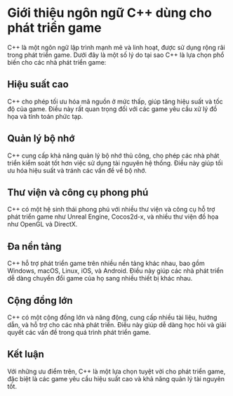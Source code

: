 # Giới thiệu ngôn ngữ C++ dùng cho phát triển game

C++ là một ngôn ngữ lập trình mạnh mẽ và linh hoạt, được sử dụng rộng rãi trong phát triển game. Dưới đây là một số lý do tại sao C++ là lựa chọn phổ biến cho các nhà phát triển game:

## Hiệu suất cao
C++ cho phép tối ưu hóa mã nguồn ở mức thấp, giúp tăng hiệu suất và tốc độ của game. Điều này rất quan trọng đối với các game yêu cầu xử lý đồ họa và tính toán phức tạp.

## Quản lý bộ nhớ
C++ cung cấp khả năng quản lý bộ nhớ thủ công, cho phép các nhà phát triển kiểm soát tốt hơn việc sử dụng tài nguyên hệ thống. Điều này giúp tối ưu hóa hiệu suất và tránh các vấn đề về bộ nhớ.

## Thư viện và công cụ phong phú
C++ có một hệ sinh thái phong phú với nhiều thư viện và công cụ hỗ trợ phát triển game như Unreal Engine, Cocos2d-x, và nhiều thư viện đồ họa như OpenGL và DirectX.

## Đa nền tảng
C++ hỗ trợ phát triển game trên nhiều nền tảng khác nhau, bao gồm Windows, macOS, Linux, iOS, và Android. Điều này giúp các nhà phát triển dễ dàng chuyển đổi game của họ sang nhiều thiết bị khác nhau.

## Cộng đồng lớn
C++ có một cộng đồng lớn và năng động, cung cấp nhiều tài liệu, hướng dẫn, và hỗ trợ cho các nhà phát triển. Điều này giúp dễ dàng học hỏi và giải quyết các vấn đề trong quá trình phát triển game.

## Kết luận
Với những ưu điểm trên, C++ là một lựa chọn tuyệt vời cho phát triển game, đặc biệt là các game yêu cầu hiệu suất cao và khả năng quản lý tài nguyên tốt.
